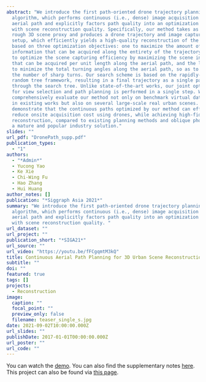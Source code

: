 ```yaml
---
abstract: "We introduce the first path-oriented drone trajectory planning
  algorithm, which performs continuous (i.e., dense) image acquisition along an
  aerial path and explicitly factors path quality into an optimization along
  with scene reconstruction quality. Specifically, our method takes as input a
  rough 3D scene proxy and produces a drone trajectory and image capturing
  setup, which efficiently yields a high-quality reconstruction of the 3D scene
  based on three optimization objectives: one to maximize the amount of 3D scene
  information that can be acquired along the entirety of the trajectory, another
  to optimize the scene capturing efficiency by maximizing the scene information
  that can be acquired per unit length along the aerial path, and the last one
  to minimize the total turning angles along the aerial path, so as to reduce
  the number of sharp turns. Our search scheme is based on the rapidly-exploring
  random tree framework, resulting in a final trajectory as a single path
  through the search tree. Unlike state-of-the-art works, our joint optimization
  for view selection and path planning is performed in a single step. We
  comprehensively evaluate our method not only on benchmark virtual datasets as
  in existing works but also on several large-scale real urban scenes. We
  demonstrate that the continuous paths optimized by our method can effectively
  reduce onsite acquisition cost using drones, while achieving high-fidelity 3D
  reconstruction, compared to existing planning methods and oblique photography,
  a mature and popular industry solution."
slides: ""
url_pdf: "DronePath_supp.pdf"
publication_types:
  - "1"
authors:
  - "*Admin*"
  - Yucong Yao
  - Ke Xie
  - Chi-Wing Fu
  - Hao Zhang
  - Hui Huang
author_notes: []
publication: "*Siggraph Asia 2021*"
summary: "We introduce the first path-oriented drone trajectory planning
  algorithm, which performs continuous (i.e., dense) image acquisition along an
  aerial path and explicitly factors path quality into an optimization along
  with scene reconstruction quality. "
url_dataset: ""
url_project: ""
publication_short: "*SIGA21*"
url_source: ""
url_video: "https://youtu.be/fFCgqmtM3kQ"
title: Continuous Aerial Path Planning for 3D Urban Scene Reconstruction
subtitle: ""
doi: ""
featured: true
tags: []
projects:
  - Reconstruction
image:
  caption: ""
  focal_point: ""
  preview_only: false
  filename: teaser_single_s.jpg
date: 2021-09-02T10:00:00.000Z
url_slides: ""
publishDate: 2017-01-01T00:00:00.000Z
url_poster: ""
url_code: ""
---
```


You can watch the [demo](https://youtu.be/fFCgqmtM3kQ). You can also find the supplementary notes [here](SIGA21Path_supp.pdf). This project can also be found via [this page](https://vcc.tech/research/2021/DronePath).
